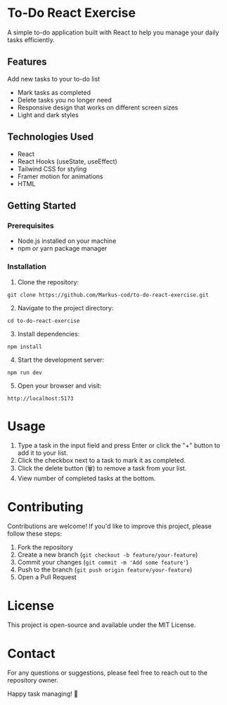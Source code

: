 # To-Do React Exercise
A simple to-do application built with React to help you manage your daily tasks efficiently.

## Features
Add new tasks to your to-do list

- Mark tasks as completed
- Delete tasks you no longer need
- Responsive design that works on different screen sizes
- Light and dark styles

## Technologies Used
- React
- React Hooks (useState, useEffect)
- Tailwind CSS for styling
- Framer motion for animations
- HTML

## Getting Started
### Prerequisites

- Node.js installed on your machine
- npm or yarn package manager

### Installation
1. Clone the repository:
```
git clone https://github.com/Markus-cod/to-do-react-exercise.git
```

2. Navigate to the project directory:
```
cd to-do-react-exercise
```

3. Install dependencies:
```
npm install
```

4. Start the development server:
```
npm run dev
```

5. Open your browser and visit:
```
http://localhost:5173
```

# Usage
1. Type a task in the input field and press Enter or click the "+" button to add it to your list.
2. Click the checkbox next to a task to mark it as completed.
3. Click the delete button (🗑️) to remove a task from your list.
4. View number of completed tasks at the bottom.

# Contributing
Contributions are welcome! If you'd like to improve this project, please follow these steps:

1. Fork the repository
2. Create a new branch (```git checkout -b feature/your-feature```)
3. Commit your changes (```git commit -m 'Add some feature'```)
4. Push to the branch (```git push origin feature/your-feature```)
5. Open a Pull Request

# License
This project is open-source and available under the MIT License.

# Contact
For any questions or suggestions, please feel free to reach out to the repository owner.

Happy task managing! 🚀